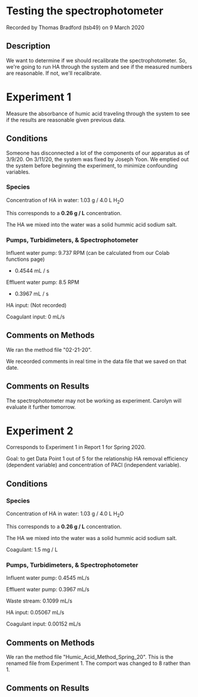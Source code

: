 # Testing the spectrophotometer

Recorded by Thomas Bradford (tsb49) on 9 March 2020

## Description 
We want to determine if we should recalibrate the spectrophotometer. So, we're going to run HA through the system and see if the measured numbers are reasonable. If not, we'll recalibrate.

# Experiment 1 

Measure the absorbance of humic acid traveling through the system to see if the results are reasonable given previous data. 

## Conditions

Someone has disconnected a lot of the components of our apparatus as of 3/9/20. On 3/11/20, the system was fixed by Joseph Yoon. 
We emptied out the system before beginning the experiment, to minimize confounding variables. 

### Species 
Concentration of HA in water: 1.03 g / 4.0 L H<sub>2</sub>O 

This corresponds to a **0.26 g / L** concentration. 

The HA we mixed into the water was a solid hummic acid sodium salt.

### Pumps, Turbidimeters, & Spectrophotometer
Influent water pump: 9.737 RPM (can be calculated from our Colab functions page)

- 0.4544 mL / s

Effluent water pump: 8.5 RPM

- 0.3967 mL / s

HA input: (Not recorded)

Coagulant input: 0 mL/s 

## Comments on Methods
We ran the method file "02-21-20". 

We receorded comments in real time in the data file that we saved on that date. 

## Comments on Results

The spectrophotometer may not be working as experiment. Carolyn will evaluate it further tomorrow. 


# Experiment 2

Corresponds to Experiment 1 in Report 1 for Spring 2020. 

Goal: to get Data Point 1 out of 5 for the relationship HA removal efficiency (dependent variable) and concentration of PACl (independent variable). 

## Conditions



### Species 
Concentration of HA in water: 1.03 g / 4.0 L H<sub>2</sub>O 

This corresponds to a **0.26 g / L** concentration. 

The HA we mixed into the water was a solid hummic acid sodium salt.

Coagulant: 1.5 mg / L 

### Pumps, Turbidimeters, & Spectrophotometer
Influent water pump: 0.4545 mL/s

Effluent water pump: 0.3967 mL/s

Waste stream: 0.1099 mL/s

HA input: 0.05067 mL/s

Coagulant input: 0.00152 mL/s

## Comments on Methods
We ran the method file "Humic_Acid_Method_Spring_20". This is the renamed file from Experiment 1. The comport was changed to 8 rather than 1. 

## Comments on Results

